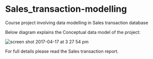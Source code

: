 # Sales_transaction-modelling
Course project involving data modelling in Sales transaction database

Below diagram explains the Conceptual data model of the project:

![screen shot 2017-04-17 at 3 27 54 pm](https://cloud.githubusercontent.com/assets/8406712/25107239/ffeb8f5a-2382-11e7-98f4-143b334dd08d.png)

For full details please read the Sales transaction report.
